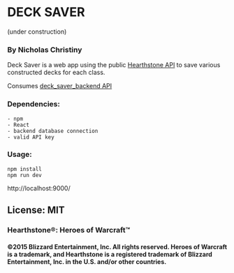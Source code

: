 # DECK SAVER 
(under construction)
### By Nicholas Christiny  
Deck Saver is a web app using the public [Hearthstone API](http://hearthstoneapi.com/ "Hearthstone API") to save various constructed decks for each class.

Consumes [deck_saver_backend API](https://github.com/nchristiny/deck_saver_backend)

### Dependencies:
	- npm
	- React
	- backend database connection
	- valid API key
### Usage:
```
npm install
npm run dev
```

http://localhost:9000/

## License: MIT
### Hearthstone®: Heroes of Warcraft™
#### ©2015 Blizzard Entertainment, Inc. All rights reserved. Heroes of Warcraft is a trademark, and Hearthstone is a registered trademark of Blizzard Entertainment, Inc. in the U.S. and/or other countries.
